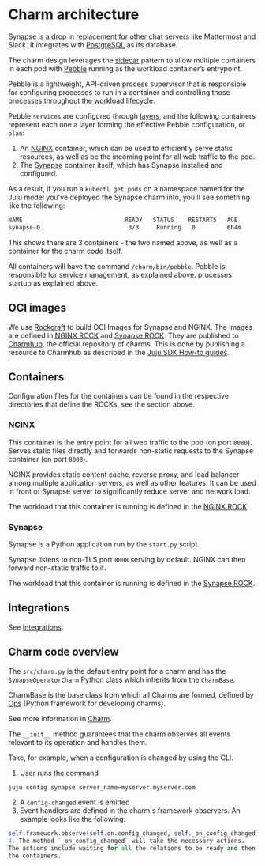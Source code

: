 # Charm architecture

Synapse is a drop in replacement for other chat servers like Mattermost and
Slack. It integrates with [PostgreSQL](https://www.postgresql.org/) as its
database.

The charm design leverages the [sidecar](https://kubernetes.io/blog/2015/06/the-distributed-system-toolkit-patterns/#example-1-sidecar-containers) pattern to allow multiple containers in each pod
with [Pebble](https://juju.is/docs/sdk/pebble) running as the workload
container’s entrypoint.

Pebble is a lightweight, API-driven process supervisor that is responsible for
configuring processes to run in a container and controlling those processes
throughout the workload lifecycle.

Pebble `services` are configured through [layers](https://github.com/canonical/pebble#layer-specification),
and the following containers represent each one a layer forming the effective
Pebble configuration, or `plan`:

1. An [NGINX](https://www.nginx.com/) container, which can be used to
efficiently serve static resources, as well as be the incoming point for all web
traffic to the pod.
2. The [Synapse](https://github.com/matrix-org/synapse) container itself, which
has Synapse installed and configured.

As a result, if you run a `kubectl get pods` on a namespace named for the Juju
model you've deployed the Synapse charm into, you'll see something like the
following:

```bash
NAME                             READY   STATUS    RESTARTS   AGE
synapse-0                         3/3     Running   0         6h4m
```

This shows there are 3 containers - the two named above, as well as a container
for the charm code itself.

All containers will have the command `/charm/bin/pebble`. Pebble is responsible for service management, as explained above.
processes startup as explained above.

## OCI images

We use [Rockcraft](https://canonical-rockcraft.readthedocs-hosted.com/en/latest/)
to build OCI Images for Synapse and NGINX.
The images are defined in [NGINX ROCK](https://github.com/canonical/synapse-operator/tree/main/nginx_rock/)
and [Synapse ROCK](https://github.com/canonical/synapse-operator/tree/main/synapse_rock).
They are published to [Charmhub](https://charmhub.io/), the official repository
of charms.
This is done by publishing a resource to Charmhub as described in the
[Juju SDK How-to guides](https://juju.is/docs/sdk/publishing).

## Containers

Configuration files for the containers can be found in the respective
directories that define the ROCKs, see the section above.

### NGINX

This container is the entry point for all web traffic to the pod (on port
`8080`). Serves static files directly and forwards non-static requests to
the Synapse container (on port `8008`).

NGINX provides static content cache, reverse proxy, and load balancer among 
multiple application servers, as well as other features. It can be used in front of
Synapse server to significantly reduce server and network load.

The workload that this container is running is defined in the [NGINX ROCK](https://github.com/canonical/synapse-operator/tree/main/nginx_rock/).

### Synapse

Synapse is a Python application run by the `start.py` script.

Synapse listens to non-TLS port `8008` serving by default. NGINX can then
forward non-static traffic to it.

The workload that this container is running is defined in the [Synapse ROCK](https://github.com/canonical/synapse-operator/tree/main/synapse_rock).

## Integrations

See [Integrations](https://charmhub.io/synapse/docs/reference/integrations).

## Charm code overview

The `src/charm.py` is the default entry point for a charm and has the
`SynapseOperatorCharm` Python class which inherits from the `CharmBase`.

CharmBase is the base class from which all Charms are formed, defined by [Ops](https://juju.is/docs/sdk/ops)
(Python framework for developing charms).

See more information in [Charm](https://juju.is/docs/sdk/constructs#heading--charm).

The `__init__` method guarantees that the charm observes all events relevant to
its operation and handles them.

Take, for example, when a configuration is changed by using the CLI.

1. User runs the command
```bash
juju config synapse server_name=myserver.myserver.com
```
2. A `config-changed` event is emitted
3. Event handlers are defined in the charm's framework observers. An example looks like the following:
```python
self.framework.observe(self.on.config_changed, self._on_config_changed)
4. The method `_on_config_changed` will take the necessary actions. 
The actions include waiting for all the relations to be ready and then configuring
the containers.
